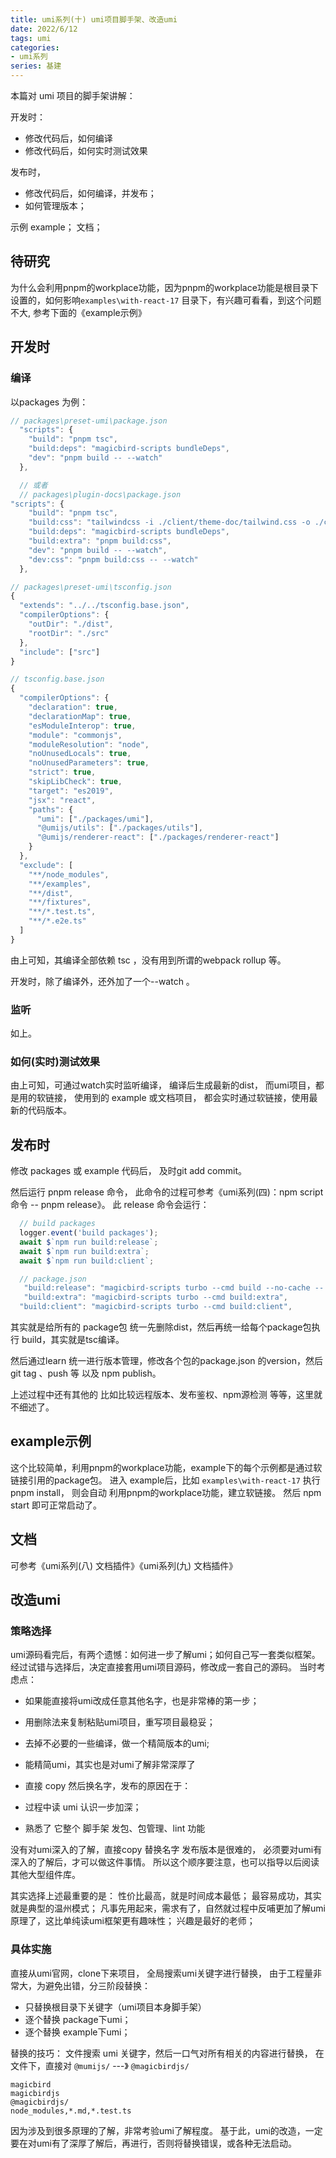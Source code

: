 ```yaml
---
title: umi系列(十) umi项目脚手架、改造umi
date: 2022/6/12
tags: umi
categories: 
- umi系列
series: 基建
---
```



本篇对 umi 项目的脚手架讲解：

开发时：
- 修改代码后，如何编译
- 修改代码后，如何实时测试效果

发布时，
- 修改代码后，如何编译，并发布；
- 如何管理版本；


示例 example；
文档；


## 待研究
为什么会利用pnpm的workplace功能，因为pnpm的workplace功能是根目录下设置的，如何影响`examples\with-react-17` 目录下，有兴趣可看看，到这个问题不大, 参考下面的《example示例》

## 开发时

### 编译

以packages 为例：
```js
// packages\preset-umi\package.json
  "scripts": {
    "build": "pnpm tsc",
    "build:deps": "magicbird-scripts bundleDeps",
    "dev": "pnpm build -- --watch"
  },

  // 或者
  // packages\plugin-docs\package.json
"scripts": {
    "build": "pnpm tsc",
    "build:css": "tailwindcss -i ./client/theme-doc/tailwind.css -o ./client/theme-doc/tailwind.out.css",
    "build:deps": "magicbird-scripts bundleDeps",
    "build:extra": "pnpm build:css",
    "dev": "pnpm build -- --watch",
    "dev:css": "pnpm build:css -- --watch"
  },

```

```js
// packages\preset-umi\tsconfig.json
{
  "extends": "../../tsconfig.base.json",
  "compilerOptions": {
    "outDir": "./dist",
    "rootDir": "./src"
  },
  "include": ["src"]
}

```

```js
// tsconfig.base.json
{
  "compilerOptions": {
    "declaration": true,
    "declarationMap": true,
    "esModuleInterop": true,
    "module": "commonjs",
    "moduleResolution": "node",
    "noUnusedLocals": true,
    "noUnusedParameters": true,
    "strict": true,
    "skipLibCheck": true,
    "target": "es2019",
    "jsx": "react",
    "paths": {
      "umi": ["./packages/umi"],
      "@umijs/utils": ["./packages/utils"],
      "@umijs/renderer-react": ["./packages/renderer-react"]
    }
  },
  "exclude": [
    "**/node_modules",
    "**/examples",
    "**/dist",
    "**/fixtures",
    "**/*.test.ts",
    "**/*.e2e.ts"
  ]
}
```

由上可知，其编译全部依赖 tsc ，没有用到所谓的webpack rollup 等。

开发时，除了编译外，还外加了一个--watch 。


### 监听
如上。

### 如何(实时)测试效果
由上可知，可通过watch实时监听编译，
编译后生成最新的dist，
而umi项目，都是用的软链接，
使用到的 example 或文档项目， 都会实时通过软链接，使用最新的代码版本。


## 发布时

修改 packages 或 example 代码后，
及时git add commit。

然后运行 pnpm release 命令，
此命令的过程可参考《umi系列(四)：npm script命令  -- pnpm release》。
此 release 命令会运行：
```js
  // build packages
  logger.event('build packages');
  await $`npm run build:release`;
  await $`npm run build:extra`;
  await $`npm run build:client`;
```


```js
  // package.json
   "build:release": "magicbird-scripts turbo --cmd build --no-cache -- --declarationMap false",
   "build:extra": "magicbird-scripts turbo --cmd build:extra",
  "build:client": "magicbird-scripts turbo --cmd build:client",
```

其实就是给所有的 package包 统一先删除dist，然后再统一给每个package包执行 build，其实就是tsc编译。

然后通过learn 统一进行版本管理，修改各个包的package.json 的version，然后 git tag 、push 等 以及 npm publish。

上述过程中还有其他的 比如比较远程版本、发布鉴权、npm源检测 等等，这里就不细述了。



## example示例
这个比较简单，利用pnpm的workplace功能，example下的每个示例都是通过软链接引用的package包。
进入 example后，比如 `examples\with-react-17` 执行 pnpm install， 
则会自动 利用pnpm的workplace功能，建立软链接。
然后 npm start 即可正常启动了。

## 文档
可参考《umi系列(八) 文档插件》《umi系列(九) 文档插件》


## 改造umi

### 策略选择
umi源码看完后，有两个遗憾：如何进一步了解umi；如何自己写一套类似框架。
经过试错与选择后，决定直接套用umi项目源码，修改成一套自己的源码。
当时考虑点：
- 如果能直接将umi改成任意其他名字，也是非常棒的第一步；
- 用删除法来复制粘贴umi项目，重写项目最稳妥；
- 去掉不必要的一些编译，做一个精简版本的umi;
- 能精简umi，其实也是对umi了解非常深厚了

- 直接 copy 然后换名字，发布的原因在于：
- 过程中读 umi 认识一步加深；
- 熟悉了 它整个 脚手架 发包、包管理、lint 功能

没有对umi深入的了解，直接copy 替换名字 发布版本是很难的，
必须要对umi有深入的了解后，才可以做这件事情。
所以这个顺序要注意，也可以指导以后阅读其他大型组件库。

其实选择上述最重要的是：
性价比最高，就是时间成本最低；
最容易成功，其实就是典型的温州模式；
凡事先用起来，需求有了，自然就过程中反哺更加了解umi原理了，这比单纯读umi框架更有趣味性；
兴趣是最好的老师；


### 具体实施
直接从umi官网，clone下来项目，
全局搜索umi关键字进行替换，
由于工程量非常大，为避免出错，分三阶段替换：
- 只替换根目录下关键字（umi项目本身脚手架）
- 逐个替换 package下umi；
- 逐个替换 example下umi；

替换的技巧：
文件搜索 umi 关键字，然后一口气对所有相关的内容进行替换，
在文件下，直接对 `@mumijs/`  ---》 `@magicbirdjs/`
```
magicbird
magicbirdjs
@magicbirdjs/
node_modules,*.md,*.test.ts
```

因为涉及到很多原理的了解，非常考验umi了解程度。
基于此，umi的改造，一定要在对umi有了深厚了解后，再进行，否则将替换错误，或各种无法启动。
